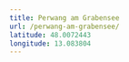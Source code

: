 ```yaml
---
title: Perwang am Grabensee
url: /perwang-am-grabensee/
latitude: 48.0072443
longitude: 13.083804
---
```

